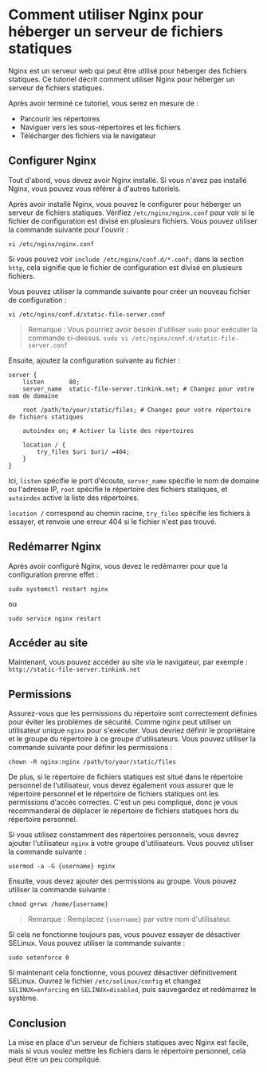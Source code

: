 # Comment utiliser Nginx pour héberger un serveur de fichiers statiques

Nginx est un serveur web qui peut être utilisé pour héberger des fichiers statiques. Ce tutoriel décrit comment utiliser Nginx pour héberger un serveur de fichiers statiques.

Après avoir terminé ce tutoriel, vous serez en mesure de :

- Parcourir les répertoires
- Naviguer vers les sous-répertoires et les fichiers
- Télécharger des fichiers via le navigateur

## Configurer Nginx

Tout d'abord, vous devez avoir Nginx installé. Si vous n'avez pas installé Nginx, vous pouvez vous référer à d'autres tutoriels.

Après avoir installé Nginx, vous pouvez le configurer pour héberger un serveur de fichiers statiques. Vérifiez `/etc/nginx/nginx.conf` pour voir si le fichier de configuration est divisé en plusieurs fichiers. Vous pouvez utiliser la commande suivante pour l'ouvrir :

```
vi /etc/nginx/nginx.conf
```

Si vous pouvez voir `include /etc/nginx/conf.d/*.conf;` dans la section `http`, cela signifie que le fichier de configuration est divisé en plusieurs fichiers.

Vous pouvez utiliser la commande suivante pour créer un nouveau fichier de configuration :

```
vi /etc/nginx/conf.d/static-file-server.conf
```

> Remarque : Vous pourriez avoir besoin d'utiliser `sudo` pour exécuter la commande ci-dessus. `sudo vi /etc/nginx/conf.d/static-file-server.conf`

Ensuite, ajoutez la configuration suivante au fichier :

```
server {
    listen       80;
    server_name  static-file-server.tinkink.net; # Changez pour votre nom de domaine

    root /path/to/your/static/files; # Changez pour votre répertoire de fichiers statiques

    autoindex on; # Activer la liste des répertoires

    location / {
        try_files $uri $uri/ =404;
    }
}
```

Ici, `listen` spécifie le port d'écoute, `server_name` spécifie le nom de domaine ou l'adresse IP, `root` spécifie le répertoire des fichiers statiques, et `autoindex` active la liste des répertoires.

`location /` correspond au chemin racine, `try_files` spécifie les fichiers à essayer, et renvoie une erreur 404 si le fichier n'est pas trouvé.

## Redémarrer Nginx

Après avoir configuré Nginx, vous devez le redémarrer pour que la configuration prenne effet :

```
sudo systemctl restart nginx
```

ou

```
sudo service nginx restart
```

## Accéder au site

Maintenant, vous pouvez accéder au site via le navigateur, par exemple : `http://static-file-server.tinkink.net`

## Permissions

Assurez-vous que les permissions du répertoire sont correctement définies pour éviter les problèmes de sécurité. Comme nginx peut utiliser un utilisateur unique `nginx` pour s'exécuter. Vous devriez définir le propriétaire et le groupe du répertoire à ce groupe d'utilisateurs. Vous pouvez utiliser la commande suivante pour définir les permissions :

```
chown -R nginx:nginx /path/to/your/static/files
```

De plus, si le répertoire de fichiers statiques est situé dans le répertoire personnel de l'utilisateur, vous devez également vous assurer que le répertoire personnel et le répertoire de fichiers statiques ont les permissions d'accès correctes. C'est un peu compliqué, donc je vous recommanderai de déplacer le répertoire de fichiers statiques hors du répertoire personnel.

Si vous utilisez constamment des répertoires personnels, vous devrez ajouter l'utilisateur `nginx` à votre groupe d'utilisateurs. Vous pouvez utiliser la commande suivante :

```
usermod -a -G {username} nginx
```

Ensuite, vous devez ajouter des permissions au groupe. Vous pouvez utiliser la commande suivante :

```
chmod g+rwx /home/{username}
```

> Remarque : Remplacez `{username}` par votre nom d'utilisateur.

Si cela ne fonctionne toujours pas, vous pouvez essayer de désactiver SELinux. Vous pouvez utiliser la commande suivante :

```
sudo setenforce 0
```

Si maintenant cela fonctionne, vous pouvez désactiver définitivement SELinux. Ouvrez le fichier `/etc/selinux/config` et changez `SELINUX=enforcing` en `SELINUX=disabled`, puis sauvegardez et redémarrez le système.

## Conclusion

La mise en place d'un serveur de fichiers statiques avec Nginx est facile, mais si vous voulez mettre les fichiers dans le répertoire personnel, cela peut être un peu compliqué.